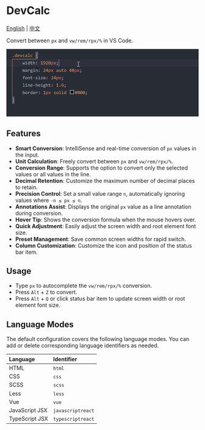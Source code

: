 # DevCalc

[English](https://github.com/shenloong/vscode-devcalc/blob/main/README.md) | [中文](https://github.com/shenloong/vscode-devcalc/blob/main/README.zh.md)

Convert between `px` and `vw/rem/rpx/%` in VS Code.

![](demo.gif)

## Features

- **Smart Conversion**: IntelliSense and real-time conversion of `px` values in the input.
- **Unit Calculation**: Freely convert between `px` and `vw/rem/rpx/%`.
- **Conversion Range**: Supports the option to convert only the selected values or all values ​​in the line.
- **Decimal Retention**: Customize the maximum number of decimal places to retain.
- **Precision Control**: Set a small value range `n`, automatically ignoring values where `-n ≤ px ≤ n`.
- **Annotations Assist**: Displays the original `px` value as a line annotation during conversion.
- **Hover Tip**: Shows the conversion formula when the mouse hovers over.
- **Quick Adjustment**: Easily adjust the screen width and root element font size.
- **Preset Management**: Save common screen widths for rapid switch.
- **Column Customization**: Customize the icon and position of the status bar item.

## Usage

- Type `px` to autocomplete the `vw/rem/rpx/%` conversion.
- Press `Alt` + `Z` to convert.
- Press `Alt` + `Q` or click status bar item to update screen width or root element font size.

## Language Modes

The default configuration covers the following language modes. You can add or delete corresponding language identifiers as needed.

| Language       | Identifier        |
| :------------- | :---------------- |
| HTML           | `html`            |
| CSS            | `css`             |
| SCSS           | `scss`            |
| Less           | `less`            |
| Vue            | `vue`             |
| JavaScript JSX | `javascriptreact` |
| TypeScript JSX | `typescriptreact` |

